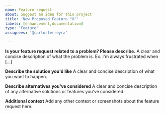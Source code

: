 ```yaml
---
name: Feature request
about: Suggest an idea for this project
title: 'New Proposed Feature "X"'
labels: [enhancement,documentation]
type: 'Feature'
assignees: '@carlosferreyra'

---
```


**Is your feature request related to a problem? Please describe.**
A clear and concise description of what the problem is. Ex. I'm always frustrated when [...]

**Describe the solution you'd like**
A clear and concise description of what you want to happen.

**Describe alternatives you've considered**
A clear and concise description of any alternative solutions or features you've considered.

**Additional context**
Add any other context or screenshots about the feature request here.
